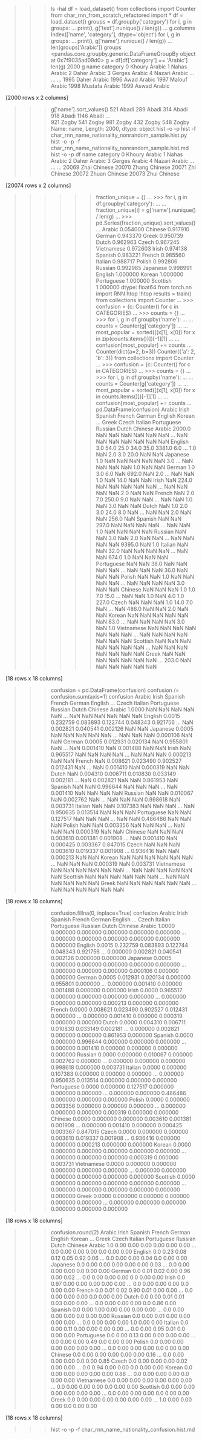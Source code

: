 >>> ls -hal
>>> df = load_dataset()
>>> from collections import Counter
>>> from char_rnn_from_scratch_refactored import *
>>> df = load_dataset()
>>> groups = df.groupby('category')
>>> for i, g in groups:
...     print(i, g['text'].nunique() / len(g))
...
>>> g.columns
Index(['name', 'category'], dtype='object')
>>> for i, g in groups:
...     print(i, g['name'].nunique() / len(g))
...
>>> len(groups['Arabic'])
>>> groups
<pandas.core.groupby.generic.DataFrameGroupBy object at 0x7f9035ad09d0>
>>> g = df[df['category'] == 'Arabic']
>>> len(g)
2000
>>> g
         name category
0      Khoury   Arabic
1       Nahas   Arabic
2       Daher   Arabic
3      Gerges   Arabic
4      Nazari   Arabic
...       ...      ...
1995    Daher   Arabic
1996     Awad   Arabic
1997   Malouf   Arabic
1998  Mustafa   Arabic
1999    Aswad   Arabic

[2000 rows x 2 columns]
>>> g['name'].sort_values()
521     Abadi
289     Abadi
314     Abadi
918     Abadi
1146    Abadi
        ...  
921     Zogby
541     Zogby
981     Zogby
432     Zogby
548     Zogby
Name: name, Length: 2000, dtype: object
>>> hist -o -p
>>> hist -f char_rnn_name_nationality_nonrandom_sample.hist.py
>>> hist -o -p -f char_rnn_name_nationality_nonrandom_sample.hist.md
>>> hist -o -p
>>> df
         name category
0      Khoury   Arabic
1       Nahas   Arabic
2       Daher   Arabic
3      Gerges   Arabic
4      Nazari   Arabic
...       ...      ...
20069    Zhai  Chinese
20070   Zhang  Chinese
20071     Zhi  Chinese
20072   Zhuan  Chinese
20073    Zhui  Chinese

[20074 rows x 2 columns]
>>> >>> fraction_unique = {}
... >>> for i, g in df.groupby('category'):
... ...     fraction_unique[i] = g['name'].nunique() / len(g)
... >>> pd.Series(fraction_unique).sort_values()
...
Arabic        0.054000
Chinese       0.917910
German        0.943370
Greek         0.950739
Dutch         0.962963
Czech         0.967245
Vietnamese    0.972603
Irish         0.974138
Spanish       0.983221
French        0.985560
Italian       0.988717
Polish        0.992806
Russian       0.992985
Japanese      0.998991
English       1.000000
Korean        1.000000
Portuguese    1.000000
Scottish      1.000000
dtype: float64
>>> from torch.nn import RNN
>>> htop
>>> !htop
>>> results = train()
>>> from collections import Counter
... >>> confusion = {c: Counter() for c in CATEGORIES}
... >>> counts = {}
... >>> for i, g in df.groupby('name'):
... ...      counts = Counter(g['category']) 
... ...      most_popular = sorted([(x[1], x[0]) for x in zip(counts.items())])[-1][1]
... ...      confusion[most_popular] += counts
...
>>> Counter(dict(a=2, b=3))
Counter({'a': 2, 'b': 3})
>>> from collections import Counter
... >>> confusion = {c: Counter() for c in CATEGORIES}
... >>> counts = {}
... >>> for i, g in df.groupby('name'):
... ...      counts = Counter(g['category']) 
... ...      most_popular = sorted([(x[1], x[0]) for x in counts.items()])[-1][1]
... ...      confusion[most_popular] += counts
...
>>> pd.DataFrame(confusion)
            Arabic  Irish  Spanish  French  German  English  Korean  ...  Greek  Czech  Italian  Portuguese  Russian  Dutch  Chinese
Arabic      2000.0    NaN      NaN     NaN     NaN      NaN     NaN  ...    NaN    NaN      NaN         NaN      NaN    NaN      NaN
English        3.0   54.0     25.0    34.0    35.0   3381.0     6.0  ...    1.0    NaN      2.0         3.0     20.0    NaN      NaN
Japanese       1.0    NaN      NaN     NaN     NaN      NaN     3.0  ...    NaN    NaN      NaN         NaN      1.0    NaN      NaN
German         1.0    3.0      6.0     NaN   692.0      NaN     2.0  ...    NaN    NaN      1.0         NaN     14.0    NaN      NaN
Irish          NaN  224.0      NaN     NaN     NaN      NaN     NaN  ...    NaN    NaN      NaN         NaN      2.0    NaN      NaN
French         NaN    2.0      7.0   250.0     9.0      NaN     NaN  ...    NaN    NaN      1.0         NaN      3.0    NaN      NaN
Dutch          NaN    1.0      2.0     3.0    24.0      8.0     NaN  ...    NaN    NaN      2.0         NaN      NaN  256.0      NaN
Spanish        NaN    NaN    297.0     NaN     NaN      NaN     NaN  ...    NaN    NaN      1.0         NaN      NaN    NaN      NaN
Russian        NaN    NaN      3.0     NaN     2.0      NaN     NaN  ...    NaN    NaN      NaN         NaN   9395.0    NaN      1.0
Italian        NaN    NaN     32.0     NaN     NaN      NaN     NaN  ...    NaN    NaN    674.0         1.0      NaN    NaN      NaN
Portuguese     NaN    NaN     38.0     NaN     NaN      NaN     NaN  ...    NaN    NaN      NaN        36.0      NaN    NaN      NaN
Polish         NaN    NaN      1.0     NaN     NaN      NaN     NaN  ...    NaN    NaN      NaN         NaN      3.0    NaN      NaN
Chinese        NaN    NaN      NaN     1.0     1.0      7.0    15.0  ...    NaN    NaN      1.0         NaN      4.0    1.0    227.0
Czech          NaN    NaN      NaN     1.0    14.0      7.0     NaN  ...    NaN  486.0      NaN         NaN      2.0    NaN      NaN
Korean         NaN    NaN      NaN     NaN     NaN      NaN    83.0  ...    NaN    NaN      NaN         NaN      3.0    NaN      1.0
Vietnamese     NaN    NaN      NaN     NaN     NaN      NaN     NaN  ...    NaN    NaN      NaN         NaN      NaN    NaN      NaN
Scottish       NaN    NaN      NaN     NaN     NaN      NaN     NaN  ...    NaN    NaN      NaN         NaN      NaN    NaN      NaN
Greek          NaN    NaN      NaN     NaN     NaN      NaN     NaN  ...  203.0    NaN      NaN         NaN      NaN    NaN      NaN

[18 rows x 18 columns]
>>> confusion = pd.DataFrame(confusion)
>>> confusion /= confusion.sum(axis=1)
>>> confusion
            Arabic     Irish   Spanish    French    German   English  ...     Czech   Italian  Portuguese   Russian     Dutch   Chinese
Arabic      1.0000       NaN       NaN       NaN       NaN       NaN  ...       NaN       NaN         NaN       NaN       NaN       NaN
English     0.0015  0.232759  0.083893  0.122744  0.048343  0.921756  ...       NaN  0.002821    0.040541  0.002126       NaN       NaN
Japanese    0.0005       NaN       NaN       NaN       NaN       NaN  ...       NaN       NaN         NaN  0.000106       NaN       NaN
German      0.0005  0.012931  0.020134       NaN  0.955801       NaN  ...       NaN  0.001410         NaN  0.001488       NaN       NaN
Irish          NaN  0.965517       NaN       NaN       NaN       NaN  ...       NaN       NaN         NaN  0.000213       NaN       NaN
French         NaN  0.008621  0.023490  0.902527  0.012431       NaN  ...       NaN  0.001410         NaN  0.000319       NaN       NaN
Dutch          NaN  0.004310  0.006711  0.010830  0.033149  0.002181  ...       NaN  0.002821         NaN       NaN  0.861953       NaN
Spanish        NaN       NaN  0.996644       NaN       NaN       NaN  ...       NaN  0.001410         NaN       NaN       NaN       NaN
Russian        NaN       NaN  0.010067       NaN  0.002762       NaN  ...       NaN       NaN         NaN  0.998618       NaN  0.003731
Italian        NaN       NaN  0.107383       NaN       NaN       NaN  ...       NaN  0.950635    0.013514       NaN       NaN       NaN
Portuguese     NaN       NaN  0.127517       NaN       NaN       NaN  ...       NaN       NaN    0.486486       NaN       NaN       NaN
Polish         NaN       NaN  0.003356       NaN       NaN       NaN  ...       NaN       NaN         NaN  0.000319       NaN       NaN
Chinese        NaN       NaN       NaN  0.003610  0.001381  0.001908  ...       NaN  0.001410         NaN  0.000425  0.003367  0.847015
Czech          NaN       NaN       NaN  0.003610  0.019337  0.001908  ...  0.936416       NaN         NaN  0.000213       NaN       NaN
Korean         NaN       NaN       NaN       NaN       NaN       NaN  ...       NaN       NaN         NaN  0.000319       NaN  0.003731
Vietnamese     NaN       NaN       NaN       NaN       NaN       NaN  ...       NaN       NaN         NaN       NaN       NaN       NaN
Scottish       NaN       NaN       NaN       NaN       NaN       NaN  ...       NaN       NaN         NaN       NaN       NaN       NaN
Greek          NaN       NaN       NaN       NaN       NaN       NaN  ...       NaN       NaN         NaN       NaN       NaN       NaN

[18 rows x 18 columns]
>>> confusion.fillna(0, inplace=True)
>>> confusion
            Arabic     Irish   Spanish    French    German   English  ...     Czech   Italian  Portuguese   Russian     Dutch   Chinese
Arabic      1.0000  0.000000  0.000000  0.000000  0.000000  0.000000  ...  0.000000  0.000000    0.000000  0.000000  0.000000  0.000000
English     0.0015  0.232759  0.083893  0.122744  0.048343  0.921756  ...  0.000000  0.002821    0.040541  0.002126  0.000000  0.000000
Japanese    0.0005  0.000000  0.000000  0.000000  0.000000  0.000000  ...  0.000000  0.000000    0.000000  0.000106  0.000000  0.000000
German      0.0005  0.012931  0.020134  0.000000  0.955801  0.000000  ...  0.000000  0.001410    0.000000  0.001488  0.000000  0.000000
Irish       0.0000  0.965517  0.000000  0.000000  0.000000  0.000000  ...  0.000000  0.000000    0.000000  0.000213  0.000000  0.000000
French      0.0000  0.008621  0.023490  0.902527  0.012431  0.000000  ...  0.000000  0.001410    0.000000  0.000319  0.000000  0.000000
Dutch       0.0000  0.004310  0.006711  0.010830  0.033149  0.002181  ...  0.000000  0.002821    0.000000  0.000000  0.861953  0.000000
Spanish     0.0000  0.000000  0.996644  0.000000  0.000000  0.000000  ...  0.000000  0.001410    0.000000  0.000000  0.000000  0.000000
Russian     0.0000  0.000000  0.010067  0.000000  0.002762  0.000000  ...  0.000000  0.000000    0.000000  0.998618  0.000000  0.003731
Italian     0.0000  0.000000  0.107383  0.000000  0.000000  0.000000  ...  0.000000  0.950635    0.013514  0.000000  0.000000  0.000000
Portuguese  0.0000  0.000000  0.127517  0.000000  0.000000  0.000000  ...  0.000000  0.000000    0.486486  0.000000  0.000000  0.000000
Polish      0.0000  0.000000  0.003356  0.000000  0.000000  0.000000  ...  0.000000  0.000000    0.000000  0.000319  0.000000  0.000000
Chinese     0.0000  0.000000  0.000000  0.003610  0.001381  0.001908  ...  0.000000  0.001410    0.000000  0.000425  0.003367  0.847015
Czech       0.0000  0.000000  0.000000  0.003610  0.019337  0.001908  ...  0.936416  0.000000    0.000000  0.000213  0.000000  0.000000
Korean      0.0000  0.000000  0.000000  0.000000  0.000000  0.000000  ...  0.000000  0.000000    0.000000  0.000319  0.000000  0.003731
Vietnamese  0.0000  0.000000  0.000000  0.000000  0.000000  0.000000  ...  0.000000  0.000000    0.000000  0.000000  0.000000  0.000000
Scottish    0.0000  0.000000  0.000000  0.000000  0.000000  0.000000  ...  0.000000  0.000000    0.000000  0.000000  0.000000  0.000000
Greek       0.0000  0.000000  0.000000  0.000000  0.000000  0.000000  ...  0.000000  0.000000    0.000000  0.000000  0.000000  0.000000

[18 rows x 18 columns]
>>> confusion.round(2)
            Arabic  Irish  Spanish  French  German  English  Korean  ...  Greek  Czech  Italian  Portuguese  Russian  Dutch  Chinese
Arabic         1.0   0.00     0.00    0.00    0.00     0.00    0.00  ...    0.0   0.00     0.00        0.00      0.0   0.00     0.00
English        0.0   0.23     0.08    0.12    0.05     0.92    0.06  ...    0.0   0.00     0.00        0.04      0.0   0.00     0.00
Japanese       0.0   0.00     0.00    0.00    0.00     0.00    0.03  ...    0.0   0.00     0.00        0.00      0.0   0.00     0.00
German         0.0   0.01     0.02    0.00    0.96     0.00    0.02  ...    0.0   0.00     0.00        0.00      0.0   0.00     0.00
Irish          0.0   0.97     0.00    0.00    0.00     0.00    0.00  ...    0.0   0.00     0.00        0.00      0.0   0.00     0.00
French         0.0   0.01     0.02    0.90    0.01     0.00    0.00  ...    0.0   0.00     0.00        0.00      0.0   0.00     0.00
Dutch          0.0   0.00     0.01    0.01    0.03     0.00    0.00  ...    0.0   0.00     0.00        0.00      0.0   0.86     0.00
Spanish        0.0   0.00     1.00    0.00    0.00     0.00    0.00  ...    0.0   0.00     0.00        0.00      0.0   0.00     0.00
Russian        0.0   0.00     0.01    0.00    0.00     0.00    0.00  ...    0.0   0.00     0.00        0.00      1.0   0.00     0.00
Italian        0.0   0.00     0.11    0.00    0.00     0.00    0.00  ...    0.0   0.00     0.95        0.01      0.0   0.00     0.00
Portuguese     0.0   0.00     0.13    0.00    0.00     0.00    0.00  ...    0.0   0.00     0.00        0.49      0.0   0.00     0.00
Polish         0.0   0.00     0.00    0.00    0.00     0.00    0.00  ...    0.0   0.00     0.00        0.00      0.0   0.00     0.00
Chinese        0.0   0.00     0.00    0.00    0.00     0.00    0.16  ...    0.0   0.00     0.00        0.00      0.0   0.00     0.85
Czech          0.0   0.00     0.00    0.00    0.02     0.00    0.00  ...    0.0   0.94     0.00        0.00      0.0   0.00     0.00
Korean         0.0   0.00     0.00    0.00    0.00     0.00    0.88  ...    0.0   0.00     0.00        0.00      0.0   0.00     0.00
Vietnamese     0.0   0.00     0.00    0.00    0.00     0.00    0.00  ...    0.0   0.00     0.00        0.00      0.0   0.00     0.00
Scottish       0.0   0.00     0.00    0.00    0.00     0.00    0.00  ...    0.0   0.00     0.00        0.00      0.0   0.00     0.00
Greek          0.0   0.00     0.00    0.00    0.00     0.00    0.00  ...    1.0   0.00     0.00        0.00      0.0   0.00     0.00

[18 rows x 18 columns]
>>> hist -o -p -f char_rnn_name_nationality_confusion.hist.md
